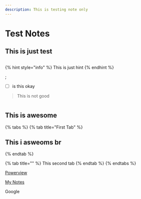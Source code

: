 ```yaml
---
description: This is testing note only
---
```


# Test Notes

## This is just test

```text

```

{% hint style="info" %}
This is just hint
{% endhint %}

;



* [ ] is this okay



> This is not good

```text

```

## This is awesome

{% tabs %}
{% tab title="First Tab" %}
## This i asweoms br
{% endtab %}

{% tab title="" %}
This second tab
{% endtab %}
{% endtabs %}

[Powerview](https://github.com/PowerShellMafia/PowerSploit/blob/master/Recon/PowerView.ps1)

[My Notes](https://github.com/ohhboy/ohhboy/blob/master/SUMMARY.md)



Google







